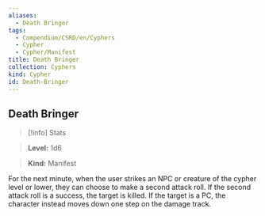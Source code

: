 ```yaml
---
aliases:
  - Death Bringer
tags:
  - Compendium/CSRD/en/Cyphers
  - Cypher
  - Cypher/Manifest
title: Death Bringer
collection: Cyphers
kind: Cypher
id: Death-Bringer
---
```

## Death Bringer    
>[!info] Stats    
> **Level:** 1d6    
> **Kind:** Manifest  
    
For the next minute, when the user strikes an NPC or creature of the cypher level or lower, they can choose to make a second attack roll. If the second attack roll is a success, the target is killed. If the target is a PC, the character instead moves down one step on the damage track.
